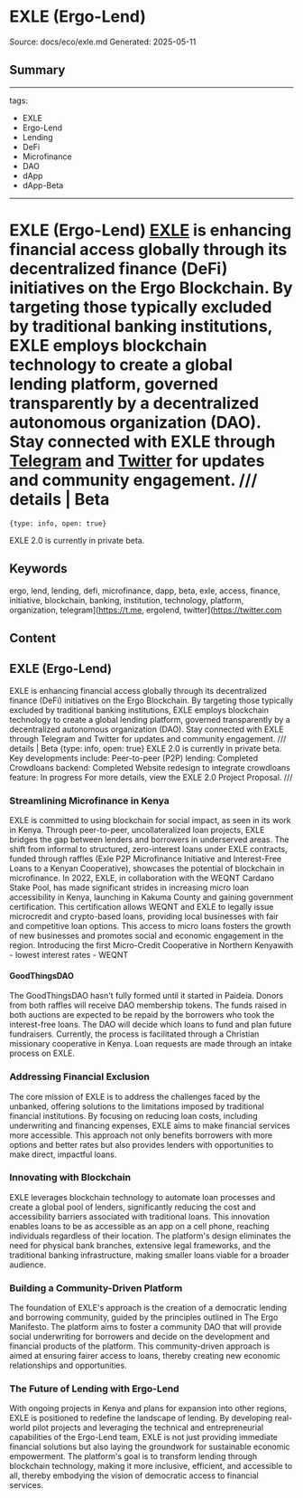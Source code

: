# EXLE (Ergo-Lend)
Source: docs/eco/exle.md
Generated: 2025-05-11

## Summary
---
tags:
  - EXLE
  - Ergo-Lend
  - Lending
  - DeFi
  - Microfinance
  - DAO
  - dApp
  - dApp-Beta
---

# EXLE (Ergo-Lend) [EXLE](https://exle.io/) is enhancing financial access globally through its decentralized finance (DeFi) initiatives on the Ergo Blockchain. By targeting those typically excluded by traditional banking institutions, EXLE employs blockchain technology to create a global lending platform, governed transparently by a decentralized autonomous organization (DAO). Stay connected with EXLE through [Telegram](https://t.me/ErgoLend) and [Twitter](https://twitter.com/ErgoLend) for updates and community engagement. /// details | Beta
    {type: info, open: true}
EXLE 2.0 is currently in private beta.

## Keywords
ergo, lend, lending, defi, microfinance, dapp, beta, exle, access, finance, initiative, blockchain, banking, institution, technology, platform, organization, telegram](https://t.me, ergolend, twitter](https://twitter.com

## Content
## EXLE (Ergo-Lend)
EXLE is enhancing financial access globally through its decentralized finance (DeFi) initiatives on the Ergo Blockchain. By targeting those typically excluded by traditional banking institutions, EXLE employs blockchain technology to create a global lending platform, governed transparently by a decentralized autonomous organization (DAO). Stay connected with EXLE through Telegram and Twitter for updates and community engagement.
/// details | Beta
    {type: info, open: true}
EXLE 2.0 is currently in private beta. Key developments include:
Peer-to-peer (P2P) lending: Completed
Crowdloans backend: Completed
Website redesign to integrate crowdloans feature: In progress
For more details, view the EXLE 2.0 Project Proposal.
///

### Streamlining Microfinance in Kenya
EXLE is committed to using blockchain for social impact, as seen in its work in Kenya. Through peer-to-peer, uncollateralized loan projects, EXLE bridges the gap between lenders and borrowers in underserved areas. The shift from informal to structured, zero-interest loans under EXLE contracts, funded through raffles (Exle P2P Microfinance Initiative and Interest-Free Loans to a Kenyan Cooperative), showcases the potential of blockchain in microfinance.
In 2022, EXLE, in collaboration with the WEQNT Cardano Stake Pool, has made significant strides in increasing micro loan accessibility in Kenya, launching in Kakuma County and gaining government certification. This certification allows WEQNT and EXLE to legally issue microcredit and crypto-based loans, providing local businesses with fair and competitive loan options. This access to micro loans fosters the growth of new businesses and promotes social and economic engagement in the region.
Introducing the first Micro-Credit Cooperative in Northern Kenyawith - lowest interest rates - WEQNT

#### GoodThingsDAO
The GoodThingsDAO hasn't fully formed until it started in Paideia. Donors from both raffles will receive DAO membership tokens. The funds raised in both auctions are expected to be repaid by the borrowers who took the interest-free loans. The DAO will decide which loans to fund and plan future fundraisers. Currently, the process is facilitated through a Christian missionary cooperative in Kenya.
Loan requests are made through an intake process on EXLE.

### Addressing Financial Exclusion
The core mission of EXLE is to address the challenges faced by the unbanked, offering solutions to the limitations imposed by traditional financial institutions. By focusing on reducing loan costs, including underwriting and financing expenses, EXLE aims to make financial services more accessible. This approach not only benefits borrowers with more options and better rates but also provides lenders with opportunities to make direct, impactful loans.

### Innovating with Blockchain
EXLE leverages blockchain technology to automate loan processes and create a global pool of lenders, significantly reducing the cost and accessibility barriers associated with traditional loans. This innovation enables loans to be as accessible as an app on a cell phone, reaching individuals regardless of their location. The platform's design eliminates the need for physical bank branches, extensive legal frameworks, and the traditional banking infrastructure, making smaller loans viable for a broader audience.

### Building a Community-Driven Platform
The foundation of EXLE's approach is the creation of a democratic lending and borrowing community, guided by the principles outlined in The Ergo Manifesto. The platform aims to foster a community DAO that will provide social underwriting for borrowers and decide on the development and financial products of the platform. This community-driven approach is aimed at ensuring fairer access to loans, thereby creating new economic relationships and opportunities.

### The Future of Lending with Ergo-Lend
With ongoing projects in Kenya and plans for expansion into other regions, EXLE is positioned to redefine the landscape of lending. By developing real-world pilot projects and leveraging the technical and entrepreneurial capabilities of the Ergo-Lend team, EXLE is not just providing immediate financial solutions but also laying the groundwork for sustainable economic empowerment. The platform's goal is to transform lending through blockchain technology, making it more inclusive, efficient, and accessible to all, thereby embodying the vision of democratic access to financial services.
